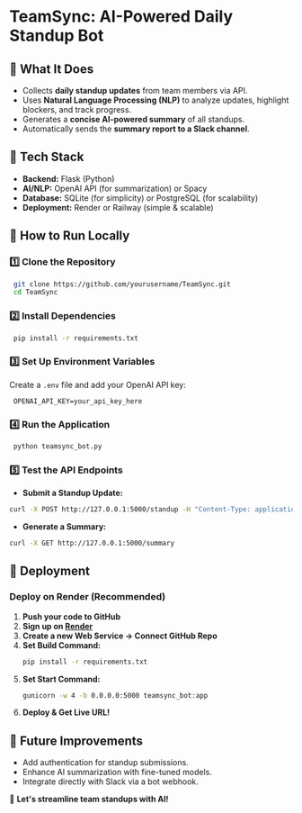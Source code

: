 # TeamSync: AI-Powered Daily Standup Bot

## 📌 What It Does
- Collects **daily standup updates** from team members via API.
- Uses **Natural Language Processing (NLP)** to analyze updates, highlight blockers, and track progress.
- Generates a **concise AI-powered summary** of all standups.
- Automatically sends the **summary report to a Slack channel**.

## 📌 Tech Stack
- **Backend:** Flask (Python)
- **AI/NLP:** OpenAI API (for summarization) or Spacy
- **Database:** SQLite (for simplicity) or PostgreSQL (for scalability)
- **Deployment:** Render or Railway (simple & scalable)

## 📌 How to Run Locally
### 1️⃣ Clone the Repository
```bash
 git clone https://github.com/yourusername/TeamSync.git
 cd TeamSync
```

### 2️⃣ Install Dependencies
```bash
 pip install -r requirements.txt
```

### 3️⃣ Set Up Environment Variables
Create a `.env` file and add your OpenAI API key:
```env
 OPENAI_API_KEY=your_api_key_here
```

### 4️⃣ Run the Application
```bash
 python teamsync_bot.py
```

### 5️⃣ Test the API Endpoints
- **Submit a Standup Update:**
```bash
curl -X POST http://127.0.0.1:5000/standup -H "Content-Type: application/json" -d '{"user":"John", "update":"Completed feature A, blocked on API access"}'
```
- **Generate a Summary:**
```bash
curl -X GET http://127.0.0.1:5000/summary
```

## 📌 Deployment
### Deploy on Render (Recommended)
1. **Push your code to GitHub**
2. **Sign up on [Render](https://render.com/)**
3. **Create a new Web Service → Connect GitHub Repo**
4. **Set Build Command:**
   ```bash
   pip install -r requirements.txt
   ```
5. **Set Start Command:**
   ```bash
   gunicorn -w 4 -b 0.0.0.0:5000 teamsync_bot:app
   ```
6. **Deploy & Get Live URL!**

## 📌 Future Improvements
- Add authentication for standup submissions.
- Enhance AI summarization with fine-tuned models.
- Integrate directly with Slack via a bot webhook.

🚀 **Let's streamline team standups with AI!**


